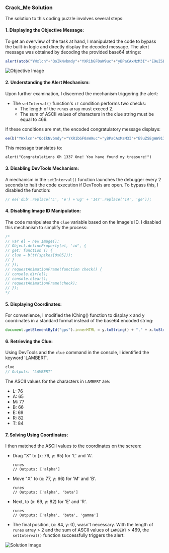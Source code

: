 
### Crack_Me Solution



The solution to this coding puzzle involves several steps:

#### 1. Displaying the Objective Message:
To get an overview of the task at hand, I manipulated the code to bypass the built-in logic and directly display the decoded message. The alert message was obtained by decoding the provided base64 strings:

```javascript
alert(atob("YWxlcn"+"QoIkNvbmdy"+"YXR1bGF0aW9uc"+"yBPaCAxMzM3I"+"E9uZSEgWW91IGh"+"hdmUgZm91bmQgbXkg"+"dHJlYXN1cmUhIik="));
```

![Objective Image](https://github.com/otammato/crack_me_solution/assets/104728608/2a7669ff-78f0-4a50-a58a-ef593fb4abb7)

#### 2. Understanding the Alert Mechanism:
Upon further examination, I discerned the mechanism triggering the alert:

- The `setInterval()` function's `if` condition performs two checks:
  - The length of the `runes` array must exceed 2.
  - The sum of ASCII values of characters in the clue string must be equal to 469.
  
If these conditions are met, the encoded congratulatory message displays:

```javascript
ee(b("YWxlcn"+"QoIkNvbmdy"+"YXR1bGF0aW9uc"+"yBPaCAxMzM3I"+"E9uZSEgWW91IGh"+"hdmUgZm91bmQgbXkg"+"dHJlYXN1cmUhIik="));
```

This message translates to:
```
alert("Congratulations Oh 1337 One! You have found my treasure!")
```

#### 3. Disabling DevTools Mechanism:
A mechanism in the `setInterval()` function launches the debugger every 2 seconds to halt the code execution if DevTools are open. To bypass this, I disabled the function:

```javascript
// ee('dLb'.replace('L', 'e') +'ug' + '14r'.replace('14', 'ge'));
```

#### 4. Disabling Image ID Manipulation:
The code manipulates the `clue` variable based on the Image's ID. I disabled this mechanism to simplify the process:

```javascript
/* 
// var el = new Image();
// Object.defineProperty(el, 'id', {
// get: function () {
// clue = b(tY(spikes[0x05]));
// }
// });         
// requestAnimationFrame(function check() {
// console.dir(el);
// console.clear();
// requestAnimationFrame(check);
// });
*/
```

#### 5. Displaying Coordinates:
For convenience, I modified the IChing() function to display x and y coordinates in a standard format instead of the base64 encoded string:

```javascript
document.getElementById("gps").innerHTML = y.toString() + "," + x.toString();
```

#### 6. Retrieving the Clue:
Using DevTools and the `clue` command in the console, I identified the keyword 'LAMBERT'. 

```javascript
clue
// Outputs: 'LAMBERT'
```

The ASCII values for the characters in `LAMBERT` are:

- L: 76
- A: 65
- M: 77
- B: 66
- E: 69
- R: 82
- T: 84

#### 7. Solving Using Coordinates:
I then matched the ASCII values to the coordinates on the screen:

- Drag "X" to (x: 76, y: 65) for 'L' and 'A'.
  ```
  runes
  // Outputs: ['alpha']
  ```

- Move "X" to (x: 77, y: 66) for 'M' and 'B'.
  ```
  runes
  // Outputs: ['alpha', 'beta']
  ```

- Next, to (x: 69, y: 82) for 'E' and 'R'.
  ```
  runes
  // Outputs: ['alpha', 'beta', 'gamma']
  ```

- The final position, (x: 84, y: 0), wasn't necessary. With the length of `runes` array > 2 and the sum of ASCII values of `LAMBERT` > 469, the `setInterval()` function successfully triggers the alert:

![Solution Image](https://github.com/otammato/crack_me_solution/assets/104728608/9c30ed14-b0cb-4034-866f-6de9f55e849d)

